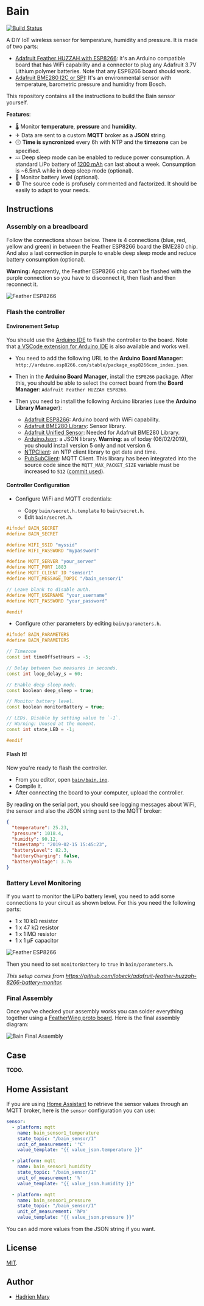 # Bain
[![Build Status](https://travis-ci.com/hadim/bain.svg?token=fC6e2psPPR69RiF4UxYh&branch=master)](https://travis-ci.com/hadim/bain)

A DIY IoT wireless sensor for temperature, humidity and pressure. It is made of two parts:

- [Adafruit Feather HUZZAH with ESP8266](https://www.adafruit.com/product/2821): it's an Arduino compatible board that has WiFi capability and a connector to plug any Adafruit 3.7V Lithium polymer batteries. Note that any ESP8266 board should work.
- [Adafruit BME280 I2C or SPI](https://www.adafruit.com/product/2652): It's an environmental sensor with temperature, barometric pressure and humidity from Bosch.

This repository contains all the instructions to build the Bain sensor yourself.

**Features**:

- 🌡 Monitor **temperature**, **pressure** and **humidity**.
- ✈ Data are sent to a custom **MQTT** broker as a **JSON** string.
- 🕕 **Time is syncronized** every 6h with NTP and the **timezone** can be specified.
- 💤 Deep sleep mode can be enabled to reduce power consumption. A standard LiPo battery of [1200 mAh](https://www.adafruit.com/product/258) can last about a week. Consumption is ~6.5mA while in deep sleep mode (optional).
- 🔋 Monitor battery level (optional).
- © The source code is profusely commented and factorized. It should be easily to adapt to your needs.

## Instructions

### Assembly on a breadboard

Follow the connections shown below. There is 4 connections (blue, red, yellow and green) in between the Feather ESP8266 board the BME280 chip. And also a last connection in purple to enable deep sleep mode and reduce battery consumption (optional).

**Warning:** Apparently, the Feather ESP8266 chip can't be flashed with the purple connection so you have to disconnect it, then flash and then reconnect it.

![Feather ESP8266](diagrams/bain_bb.png)

### Flash the controller

#### Environement Setup

You should use the [Arduino IDE](https://www.arduino.cc/en/main/software) to flash the controller to the board. Note that [a VSCode extension for Arduino IDE](https://marketplace.visualstudio.com/items?itemName=vsciot-vscode.vscode-arduino) is also available and works well.

- You need to add the following URL to the **Arduino Board Manager**: `http://arduino.esp8266.com/stable/package_esp8266com_index.json`.

- Then in the **Arduino Board Manager**, install the `ESP8266` package. After this, you should be able to select the correct board from the **Board Manager**: `Adafruit Feather HUZZAH ESP8266`.

- Then you need to install the following Arduino libraries (use the **Arduino Library Manager**):

  - [Adafruit ESP8266](https://github.com/adafruit/Adafruit_ESP8266): Arduino board with WiFi capability.
  - [Adafruit BME280 Library](https://github.com/adafruit/Adafruit_BME280_Library): Sensor library.
  - [Adafruit Unified Sensor](https://github.com/adafruit/Adafruit_Sensor): Needed for Adafruit BME280 Library.
  - [ArduinoJson](https://github.com/bblanchon/ArduinoJson): a JSON library. **Warning**: as of today (06/02/2019), you should install version 5 only and not version 6.
  - [NTPClient](https://github.com/arduino-libraries/NTPClient): an NTP client library to get date and time.
  - [PubSubClient](https://github.com/knolleary/pubsubclient): MQTT Client. This library has been integrated into the source code since the `MQTT_MAX_PACKET_SIZE` variable must be increased to `512` ([commit used](https://github.com/knolleary/pubsubclient/tree/26ce89fa476da85399b736f885274d67676dacb8)).

#### Controller Configuration

- Configure WiFi and MQTT credentials:

  - Copy `bain/secret.h.template` to `bain/secret.h`.
  - Edit `bain/secret.h`.

```cpp
#ifndef BAIN_SECRET
#define BAIN_SECRET

#define WIFI_SSID "myssid"
#define WIFI_PASSWORD "mypassword"

#define MQTT_SERVER "your_server"
#define MQTT_PORT 1883
#define MQTT_CLIENT_ID "sensor1"
#define MQTT_MESSAGE_TOPIC "/bain_sensor/1"

// Leave blank to disable auth.
#define MQTT_USERNAME "your_username"
#define MQTT_PASSWORD "your_password"

#endif
```

- Configure other parameters by editing `bain/parameters.h`.

```cpp
#ifndef BAIN_PARAMETERS
#define BAIN_PARAMETERS

// Timezone
const int timeOffsetHours = -5;

// Delay between two measures in seconds.
const int loop_delay_s = 60;

// Enable deep sleep mode.
const boolean deep_sleep = true;

// Monitor battery level.
const boolean monitorBattery = true;

// LEDs. Disable by setting value to `-1`.
// Warning: Unused at the moment.
const int state_LED = -1;

#endif
```

#### Flash It!

Now you're ready to flash the controller.

- From you editor, open [`bain/bain.ino`](bain/bain.ino).
- Compile it.
- After connecting the board to your computer, upload the controller.

By reading on the serial port, you should see logging messages about WiFi, the sensor and also the JSON string sent to the MQTT broker:

```json
{
  "temperature": 25.23,
  "pressure": 1018.4,
  "humidty": 90.12,
  "timestamp": "2019-02-15 15:45:23",
  "batteryLevel": 82.3,
  "batteryCharging": false,
  "batteryVoltage": 3.76
}
```

### Battery Level Monitoring

If you want to monitor the LiPo battery level, you need to add some connections to your circuit as shown below. For this you need the following parts:

- 1 x 10 kΩ resistor
- 1 x 47 kΩ resistor
- 1 x 1 MΩ resistor
- 1 x 1 µF capacitor

![Feather ESP8266](diagrams/bain_battery_monitor_bb.png)

Then you need to set `monitorBattery` to `true` in `bain/parameters.h`.

*This setup comes from https://github.com/lobeck/adafruit-feather-huzzah-8266-battery-monitor.*

### Final Assembly

Once you've checked your assembly works you can solder everything together using a [FeatherWing proto board](https://www.adafruit.com/product/2884). Here is the final assembly diagram:

![Bain Final Assembly](diagrams/bain_final_assembly_bb.png)

## Case

**TODO.**

## Home Assistant

If you are using [Home Assistant](https://www.home-assistant.io) to retrieve the sensor values through an MQTT broker, here is the `sensor` configuration you can use:

```yaml
sensor:
  - platform: mqtt
    name: bain_sensor1_temperature
    state_topic: "/bain_sensor/1"
    unit_of_measurement: '°C'
    value_template: "{{ value_json.temperature }}"

  - platform: mqtt
    name: bain_sensor1_humidity
    state_topic: "/bain_sensor/1"
    unit_of_measurement: '%'
    value_template: "{{ value_json.humidity }}"

  - platform: mqtt
    name: bain_sensor1_pressure
    state_topic: "/bain_sensor/1"
    unit_of_measurement: 'hPa'
    value_template: "{{ value_json.pressure }}"
```

You can add more values from the JSON string if you want.

## License

[MIT](./LICENSE).

## Author

- [Hadrien Mary](mailto:hadrien.mary_AT_gmail.com)
